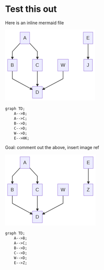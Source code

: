 # Test this out

Here is an inline mermaid file

![~mermaid diagram 1~](../output/test_flow_inline-md-1.png)

```mermaid
graph TD;
    A-->B;
    A-->C;
    B-->D;
    C-->D;
    W-->D;
    E-->HK;

```

Goal: comment out the above, insert image ref

![~mermaid diagram 2~](../output/test_flow_inline-md-2.png)

```mermaid
graph TD;
    A-->B;
    A-->C;
    B-->D;
    C-->D;
    W-->D;
    E-->Z;
```
